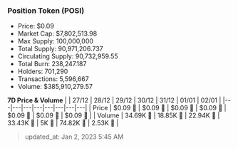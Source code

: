 
  ### Position Token (POSI)
  - Price: $0.09
  - Market Cap: $7,802,513.98
  - Max Supply: 100,000,000
  - Total Supply: 90,971,206.737
  - Circulating Supply: 90,732,959.55
  - Total Burn: 238,247.187
  - Holders: 701,290
  - Transactions: 5,596,667
  - Volume: $385,910,279.57

  **7D Price & Volume**
  | | 27&#x2F;12 | 28&#x2F;12 | 29&#x2F;12 | 30&#x2F;12 | 31&#x2F;12 | 01&#x2F;01 | 02&#x2F;01 |
  |---|---|---|---|---|---|---|---|
  | Price | $0.09 🔻 | $0.09 🔻 | $0.09 🔻 | $0.09 🚀 | $0.09 🚀 | $0.09 🔻 | $0.09 🔻 |
  | Volume | 34.69K 🚀 | 18.85K 🔻 | 22.94K 🚀 | 33.43K 🚀 | 5K 🔻 | 74.82K 🚀 | 2.53K 🔻 |

  > updated_at: Jan 2, 2023 5:45 AM
